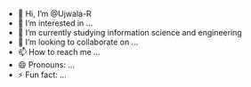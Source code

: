 - 👋 Hi, I’m @Ujwala-R
- 👀 I’m interested in ...
- 🌱 I’m currently studying information science and engineering
- 💞️ I’m looking to collaborate on ...
- 📫 How to reach me ...
- 😄 Pronouns: ...
- ⚡ Fun fact: ...

<!---
Ujwala-R/Ujwala-R is a ✨ special ✨ repository because its `README.md` (this file) appears on your GitHub profile.
You can click the Preview link to take a look at your changes.
--->
